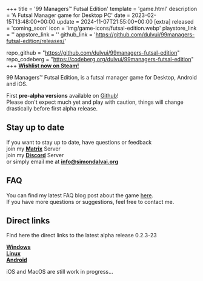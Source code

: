 +++
title = '99 Managers™ Futsal Edition'
template = 'game.html'
description = 'A Futsal Manager game for Desktop PC'
date = 2023-02-15T13:48:00+00:00
update = 2024-11-07T21:55:00+00:00
[extra]
released = 'coming_soon'
icon = 'img/game-icons/futsal-edition.webp'
playstore_link = ''
appstore_link = ''
github_link = 'https://github.com/dulvui/99managers-futsal-edition/releases/'

repo_github = "https://github.com/dulvui/99managers-futsal-edition"
repo_codeberg = "https://codeberg.org/dulvui/99managers-futsal-edition"
+++
**[Wishlist now on Steam!](https://store.steampowered.com/app/3334770/99_Managers_Futsal_Edition/)**

99 Managers™ Futsal Edition, is a futsal manager game for Desktop, Android and iOS.

First **pre-alpha versions** available on [Github](https://github.com/dulvui/99managers-futsal-edition/releases)!  
Please don't expect much yet and play with caution, things will change drastically before first alpha release.

## Stay up to date
If you want to stay up to date, have questions or feedback  
join my [**Matrix**](https://discord.gg/a5DSHZKkA8) Server  
join my [**Discord**](https://discord.gg/a5DSHZKkA8) Server  
or simply email me at [**info@simondalvai.org**](mailto:info@simondalvai.org?subject=99Managers:%20Futsal%20Edition)

## FAQ
You can find my latest FAQ blog post about the game [here](https://simondalvai.org/blog/99managers-futsal-faq/).  
If you have more questions or suggestions, feel free to contact me.

## Direct links
Find here the direct links to the latest alpha release 0.2.3-23  

[**Windows**](https://github.com/dulvui/99managers-futsal-edition/releases/download/0.2.3-23/FutsalManager-Windows.zip)  
[**Linux**](https://github.com/dulvui/99managers-futsal-edition/releases/download/0.2.3-23/FutsalManager-Linux.x86_64)  
[**Android**](https://github.com/dulvui/99managers-futsal-edition/releases/download/0.2.3-23/FutsalManager.apk)  

iOS and MacOS are still work in progress...  
